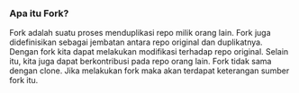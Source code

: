 
### Apa itu Fork?

Fork adalah suatu proses menduplikasi repo milik orang lain.
Fork juga didefinisikan sebagai jembatan antara repo original dan duplikatnya.
Dengan fork kita dapat melakukan modifikasi terhadap repo original.
Selain itu, kita juga dapat berkontribusi pada repo orang lain.
Fork tidak sama dengan clone.
Jika melakukan fork maka akan terdapat keterangan sumber fork itu. 

